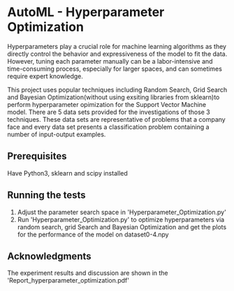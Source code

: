 # AutoML - Hyperparameter Optimization

Hyperparameters play a crucial role for machine learning algorithms as they directly control the behavior and expressiveness of the model to fit the data. However, tuning each parameter manually can be a labor-intensive and time-consuming process, especially for larger spaces, and can sometimes require expert knowledge. 

This project uses popular techniques including Random Search, Grid Search and Bayesian Optimization(without using exsiting libraries from sklearn)to perform hyperparameter opimization for the Support Vector Machine model. There are 5 data sets provided for the investigations of those 3 techniques. These data sets are representative of problems that a company face and every data set presents a classification problem containing a number of input-output examples. 

## Prerequisites

Have Python3, sklearn and scipy installed

## Running the tests

1. Adjust the parameter search space in 'Hyperparameter_Optimization.py'
2. Run 'Hyperparameter_Optimization.py' to optimize hyperparameters via random search, grid Search and Bayesian Optimization and get the plots for the performance of the model on dataset0-4.npy

## Acknowledgments

The experiment results and discussion are shown in the 'Report_hyperparameter_optimization.pdf'